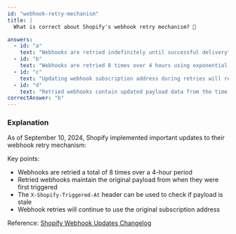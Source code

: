 ```yaml
---
id: "webhook-retry-mechanism"
title: |
  What is correct about Shopify's webhook retry mechanism? 🔄

answers:
  - id: "a"
    text: "Webhooks are retried indefinitely until successful delivery"
  - id: "b"
    text: "Webhooks are retried 8 times over 4 hours using exponential backoff"
  - id: "c"
    text: "Updating webhook subscription address during retries will redirect to the new address"
  - id: "d"
    text: "Retried webhooks contain updated payload data from the time of retry"
correctAnswer: "b"
---
```


### Explanation

As of September 10, 2024, Shopify implemented important updates to their webhook retry mechanism:

Key points:
- Webhooks are retried a total of 8 times over a 4-hour period
- Retried webhooks maintain the original payload from when they were first triggered
- The `X-Shopify-Triggered-At` header can be used to check if payload is stale
- Webhook retries will continue to use the original subscription address


Reference: [Shopify Webhook Updates Changelog](https://shopify.dev/changelog/updates-to-webhook-retry-mechanism) 